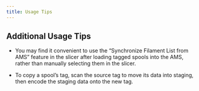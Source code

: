 ```yaml
---
title: Usage Tips
---
```

## Additional Usage Tips

- You may find it convenient to use the “Synchronize Filament List from AMS” feature in the slicer after loading tagged spools into the AMS, rather than manually selecting them in the slicer.

- To copy a spool’s tag, scan the source tag to move its data into staging, then encode the staging data onto the new tag.
